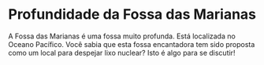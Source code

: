 # Profundidade da Fossa das Marianas

A Fossa das Marianas é uma fossa muito profunda. Está localizada no Oceano
Pacífico. Você sabia que esta fossa encantadora tem sido proposta como um local
para despejar lixo nuclear? Isto é algo para se discutir!
